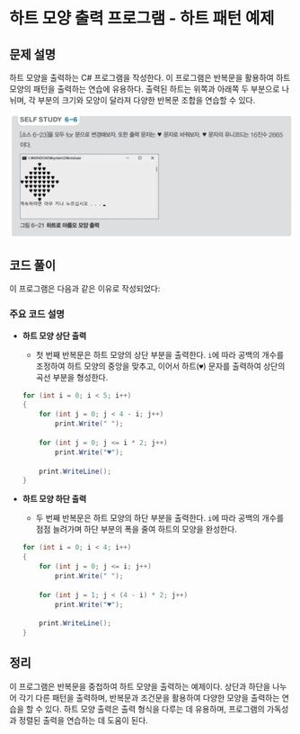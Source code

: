# 하트 모양 출력 프로그램 - 하트 패턴 예제

## 문제 설명

하트 모양을 출력하는 C# 프로그램을 작성한다. 이 프로그램은 반복문을 활용하여 하트 모양의 패턴을 출력하는 연습에 유용하다. 출력된 하트는 위쪽과 아래쪽 두 부분으로 나뉘며, 각 부분의 크기와 모양이 달라져 다양한 반복문 조합을 연습할 수 있다.

![alt text](image-3.png)

## 코드 풀이

이 프로그램은 다음과 같은 이유로 작성되었다:

### 주요 코드 설명

- **하트 모양 상단 출력**
  - 첫 번째 반복문은 하트 모양의 상단 부분을 출력한다. `i`에 따라 공백의 개수를 조정하여 하트 모양의 중앙을 맞추고, 이어서 하트(`♥`) 문자를 출력하여 상단의 곡선 부분을 형성한다.

  ```csharp
  for (int i = 0; i < 5; i++)
  {
      for (int j = 0; j < 4 - i; j++)
          print.Write(" ");

      for (int j = 0; j <= i * 2; j++)
          print.Write("♥");

      print.WriteLine();
  }
  ```

- **하트 모양 하단 출력**
  - 두 번째 반복문은 하트 모양의 하단 부분을 출력한다. `i`에 따라 공백의 개수를 점점 늘려가며 하단 부분의 폭을 줄여 하트의 모양을 완성한다.

  ```csharp
  for (int i = 0; i < 4; i++)
  {
      for (int j = 0; j <= i; j++)
          print.Write(" ");

      for (int j = 1; j < (4 - i) * 2; j++)
          print.Write("♥");

      print.WriteLine();
  }
  ```

## 정리

이 프로그램은 반복문을 중첩하여 하트 모양을 출력하는 예제이다. 상단과 하단을 나누어 각기 다른 패턴을 출력하며, 반복문과 조건문을 활용하여 다양한 모양을 출력하는 연습을 할 수 있다. 하트 모양 출력은 출력 형식을 다루는 데 유용하며, 프로그램의 가독성과 정렬된 출력을 연습하는 데 도움이 된다.